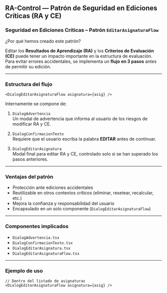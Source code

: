 ## RA-Control — Patrón de Seguridad en Ediciones Críticas (RA y CE)
### Seguridad en Ediciones Críticas – Patrón `EditarAsignaturaFlow`

¿Por qué hemos creado este patrón?

Editar los **Resultados de Aprendizaje (RA)** y los **Criterios de Evaluación (CE)** puede tener un impacto importante en la estructura de evaluación. Para evitar errores accidentales, se implementa un **flujo en 3 pasos** antes de permitir su edición.

---

### Estructura del flujo

```tsx
<DialogEditarAsignaturaFlow asignatura={asig} />
```

Internamente se compone de:

1. `DialogAdvertencia`  
   Un modal de advertencia que informa al usuario de los riesgos de modificar RA y CE.

2. `DialogConfirmacionTexto`  
   Requiere que el usuario escriba la palabra **EDITAR** antes de continuar.

3. `DialogEditarAsignatura`  
   Modal final para editar RA y CE, controlado solo si se han superado los pasos anteriores.

---

### Ventajas del patrón

- Protección ante ediciones accidentales
- Reutilizable en otros contextos críticos (eliminar, resetear, recalcular, etc.)
- Mejora la confianza y responsabilidad del usuario
- Encapsulado en un solo componente (`DialogEditarAsignaturaFlow`)

---

### Componentes implicados

- `DialogAdvertencia.tsx`
- `DialogConfirmacionTexto.tsx`
- `DialogEditarAsignatura.tsx`
- `DialogEditarAsignaturaFlow.tsx`

---

### Ejemplo de uso

```tsx
// Dentro del listado de asignaturas
<DialogEditarAsignaturaFlow asignatura={asig} />
```
